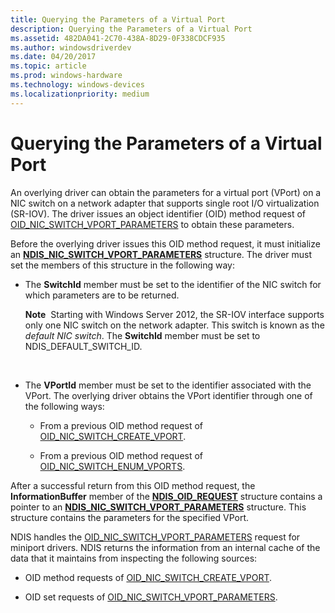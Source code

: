 ```yaml
---
title: Querying the Parameters of a Virtual Port
description: Querying the Parameters of a Virtual Port
ms.assetid: 482DA041-2C70-438A-8D29-0F338CDCF935
ms.author: windowsdriverdev
ms.date: 04/20/2017
ms.topic: article
ms.prod: windows-hardware
ms.technology: windows-devices
ms.localizationpriority: medium
---
```


# Querying the Parameters of a Virtual Port


An overlying driver can obtain the parameters for a virtual port (VPort) on a NIC switch on a network adapter that supports single root I/O virtualization (SR-IOV). The driver issues an object identifier (OID) method request of [OID\_NIC\_SWITCH\_VPORT\_PARAMETERS](https://msdn.microsoft.com/library/windows/hardware/hh451825) to obtain these parameters.

Before the overlying driver issues this OID method request, it must initialize an [**NDIS\_NIC\_SWITCH\_VPORT\_PARAMETERS**](https://msdn.microsoft.com/library/windows/hardware/hh451597) structure. The driver must set the members of this structure in the following way:

-   The **SwitchId** member must be set to the identifier of the NIC switch for which parameters are to be returned.

    **Note**  Starting with Windows Server 2012, the SR-IOV interface supports only one NIC switch on the network adapter. This switch is known as the *default NIC switch*. The **SwitchId** member must be set to NDIS\_DEFAULT\_SWITCH\_ID.

     

-   The **VPortId** member must be set to the identifier associated with the VPort. The overlying driver obtains the VPort identifier through one of the following ways:

    -   From a previous OID method request of [OID\_NIC\_SWITCH\_CREATE\_VPORT](https://msdn.microsoft.com/library/windows/hardware/hh451816).

    -   From a previous OID method request of [OID\_NIC\_SWITCH\_ENUM\_VPORTS](https://msdn.microsoft.com/library/windows/hardware/hh451821).

After a successful return from this OID method request, the **InformationBuffer** member of the [**NDIS\_OID\_REQUEST**](https://msdn.microsoft.com/library/windows/hardware/ff566710) structure contains a pointer to an [**NDIS\_NIC\_SWITCH\_VPORT\_PARAMETERS**](https://msdn.microsoft.com/library/windows/hardware/hh451597) structure. This structure contains the parameters for the specified VPort.

NDIS handles the [OID\_NIC\_SWITCH\_VPORT\_PARAMETERS](https://msdn.microsoft.com/library/windows/hardware/hh451825) request for miniport drivers. NDIS returns the information from an internal cache of the data that it maintains from inspecting the following sources:

-   OID method requests of [OID\_NIC\_SWITCH\_CREATE\_VPORT](https://msdn.microsoft.com/library/windows/hardware/hh451816).

-   OID set requests of [OID\_NIC\_SWITCH\_VPORT\_PARAMETERS](https://msdn.microsoft.com/library/windows/hardware/hh451825).

 

 





